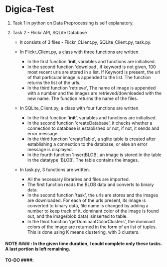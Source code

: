 # Digica-Test

1) Task 1 in python on Data Preprocessing is self explanatory.  

2) Task 2 - Flickr API, SQLite Database 

    * It consists of 3 files - Flickr_CLient.py, SQLite_Client.py, task.py. 
    * In Flickr_Client.py, a class with three functions are written. 
         * In the first function '__init__, variables and functions are initialised.  
         * In the second function 'download', if keyword is not given, 100 most recent urls are stored in a list. If Keyword is present, the url of that particular image is appended to the list. The function returns the list of the urls.  
         * In the third function 'retrieve', The name of image is appended with a number and the images are retrieved/downloaded with the new name. The function returns the name of the files. 
         
   * In SQLite_Client.py, a class with four functions are written. 
      * In the first function '__init__', variables and functions are initialised. 
      * In the second function 'createDatabase', it checks whether a connection to database is established or not, if not, it sends and error message. 
      * In the third function 'createTable', a sqlite table is created after establishing a connection to the database, or else an error message is displayed. 
      * In the fourth function 'insertBLOB', an image is stored in the table in the datatype 'BLOB'. The table contains the images. 
      
   * In task.py, 3 functions are written. 
      * All the necessary librarires and files are imported.
      * The first function reads the BLOB data and converts to binary data. 
      * In the second function 'task', the urls are stores and the images are downloaded. For each of the urls present, its image is converted to binary data, file name is changed by adding a number to keep track of it, dominant color of the image is found out, and the image(blob data) isinserted to table. 
      * In the third function 'getDominantColorClusters', the dominant colors of the image are returned in the form of an list of tuples. This is done using K means clustering, with 3 clusters.
      
      
#### NOTE #### : In the given time duration, I could complete only these tasks. A last portion is left remaining. 
#### TO-DO ####: 
